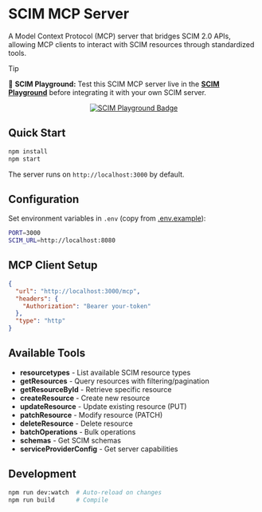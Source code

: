 # SCIM MCP Server

A Model Context Protocol (MCP) server that bridges SCIM 2.0 APIs, allowing MCP clients to interact with SCIM resources through standardized tools.

> [!TIP]
> 🚀 **SCIM Playground:** Test this SCIM MCP server live in the **[SCIM Playground](https://scim.dev/playground/modelcontextprotocol/)** before integrating it with your own SCIM server.

<p align="center">
    <a href="https://scim.dev/playground/modelcontextprotocol/">
        <img src="https://img.shields.io/badge/SCIM%20Playground-Try%20It%20Now-1e90ff?style=for-the-badge" alt="SCIM Playground Badge">
    </a>
</p>

## Quick Start

```bash
npm install
npm start
```

The server runs on `http://localhost:3000` by default.

## Configuration

Set environment variables in `.env` (copy from [.env.example](.env.example)):

```bash
PORT=3000
SCIM_URL=http://localhost:8080
```

## MCP Client Setup

```json
{
  "url": "http://localhost:3000/mcp",
  "headers": {
    "Authorization": "Bearer your-token"
  },
  "type": "http"
}
```

## Available Tools

- **resourcetypes** - List available SCIM resource types
- **getResources** - Query resources with filtering/pagination
- **getResourceById** - Retrieve specific resource
- **createResource** - Create new resource
- **updateResource** - Update existing resource (PUT)
- **patchResource** - Modify resource (PATCH)
- **deleteResource** - Delete resource
- **batchOperations** - Bulk operations
- **schemas** - Get SCIM schemas
- **serviceProviderConfig** - Get server capabilities

## Development

```bash
npm run dev:watch  # Auto-reload on changes
npm run build      # Compile
```
